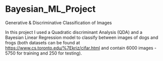 # Bayesian_ML_Project
Generative &amp; Discriminative Classification of Images

In this project I used a Quadratic discriminant Analysis (QDA) and a Bayesian Linear Regression model to classify between images of dogs and frogs (both datasets can be found at https://www.cs.toronto.edu/%7Ekriz/cifar.html and contain 6000 images - 5750 for training and 250 for testing).

